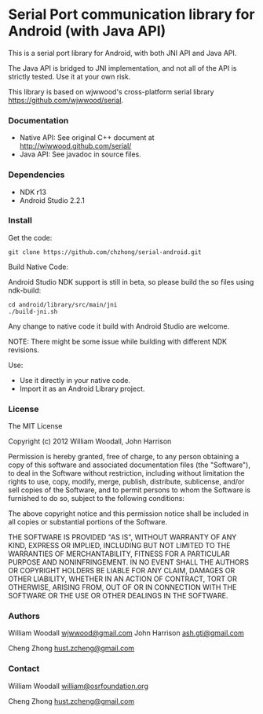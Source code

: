 # Serial Port communication library for Android (with Java API)

This is a serial port library for Android, with both JNI API and Java API.

The Java API is bridged to JNI implementation, and not all of the API is strictly tested. Use it at your own risk.

This library is based on wjwwood's cross-platform serial library  https://github.com/wjwwood/serial.


### Documentation

* Native API: See original C++ document at http://wjwwood.github.com/serial/
* Java API: See javadoc in source files.

### Dependencies

* NDK r13
* Android Studio 2.2.1

### Install

Get the code:

    git clone https://github.com/chzhong/serial-android.git

Build Native Code:

Android Studio NDK support is still in beta, so please build the so files using ndk-build:

    cd android/library/src/main/jni
    ./build-jni.sh

Any change to native code it build with Android Studio are welcome.

NOTE: There might be some issue while building with different NDK revisions. 

Use:

* Use it directly in your native code.
* Import it as an Android Library project.

### License

The MIT License

Copyright (c) 2012 William Woodall, John Harrison

Permission is hereby granted, free of charge, to any person obtaining a copy of this software and associated documentation files (the "Software"), to deal in the Software without restriction, including without limitation the rights to use, copy, modify, merge, publish, distribute, sublicense, and/or sell copies of the Software, and to permit persons to whom the Software is furnished to do so, subject to the following conditions:

The above copyright notice and this permission notice shall be included in all copies or substantial portions of the Software.

THE SOFTWARE IS PROVIDED "AS IS", WITHOUT WARRANTY OF ANY KIND, EXPRESS OR IMPLIED, INCLUDING BUT NOT LIMITED TO THE WARRANTIES OF MERCHANTABILITY, FITNESS FOR A PARTICULAR PURPOSE AND NONINFRINGEMENT. IN NO EVENT SHALL THE AUTHORS OR COPYRIGHT HOLDERS BE LIABLE FOR ANY CLAIM, DAMAGES OR OTHER LIABILITY, WHETHER IN AN ACTION OF CONTRACT, TORT OR OTHERWISE, ARISING FROM, OUT OF OR IN CONNECTION WITH THE SOFTWARE OR THE USE OR OTHER DEALINGS IN THE SOFTWARE.

### Authors

William Woodall <wjwwood@gmail.com>
John Harrison <ash.gti@gmail.com>

Cheng Zhong <hust.zcheng@gmail.com>

### Contact

William Woodall <william@osrfoundation.org>

Cheng Zhong <hust.zcheng@gmail.com>

